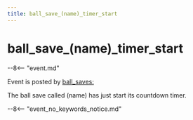 ```yaml
---
title: ball_save_(name)_timer_start
---
```


# ball_save_(name)\_timer_start


--8<-- "event.md"

Event is posted by [ball_saves:](../config/ball_saves.md)

The ball save called (name) has just start its countdown timer.

--8<-- "event_no_keywords_notice.md"
